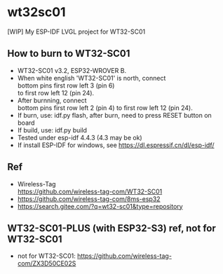 # wt32sc01
[WIP] My ESP-IDF LVGL project for WT32-SC01

## How to burn to WT32-SC01  
* WT32-SC01 v3.2, ESP32-WROVER B.  
* When white english 'WT32-SC01' is north, connect  
bottom pins first row left 3 (pin 6)  
to first row left 12 (pin 24).  
* After burnning, connect   
bottom pins first row left 2 (pin 4)
to first row left 12 (pin 24).  
* If burn, use: idf.py flash, after burn, need to press RESET button on board       
* If build, use: idf.py build   
* Tested under esp-idf 4.4.3 (4.3 may be ok)  
* If install ESP-IDF for windows, see https://dl.espressif.cn/dl/esp-idf/  

## Ref  
* Wireless-Tag  
https://github.com/wireless-tag-com/WT32-SC01  
* https://github.com/wireless-tag-com/8ms-esp32  
* https://search.gitee.com/?q=wt32-sc01&type=repository  

## WT32-SC01-PLUS (with ESP32-S3) ref, not for WT32-SC01    
* not for WT32-SC01: https://github.com/wireless-tag-com/ZX3D50CE02S  
